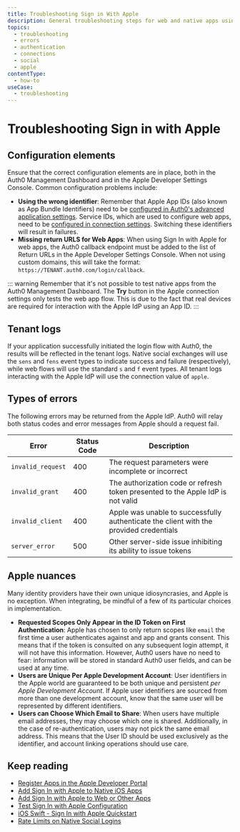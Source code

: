 ```yaml
---
title: Troubleshooting Sign in With Apple
description: General troubleshooting steps for web and native apps using the Apple connection
topics:
  - troubleshooting
  - errors
  - authentication
  - connections
  - social
  - apple
contentType:
  - how-to
useCase: 
  - troubleshooting
---
```


# Troubleshooting Sign in with Apple

## Configuration elements

Ensure that the correct configuration elements are in place, both in the Auth0 Management Dashboard and in the Apple Developer Settings Console. Common configuration problems include:

- **Using the wrong identifier**: Remember that Apple App IDs (also known as App Bundle Identifiers) need to be [configured in Auth0's advanced application settings](/connections/apple-siwa/add-siwa-to-native-app).  Service IDs, which are used to configure web apps, need to be [configured in connection settings](/connections/apple-siwa/add-siwa-to-native-app).  Switching these identifiers will result in failures.
- **Missing return URLS for Web Apps**: When using Sign In with Apple for web apps, the Auth0 callback endpoint must be added to the list of Return URLs in the Apple Developer Settings Console.  When not using custom domains, this will take the format: `https://TENANT.auth0.com/login/callback`.

::: warning
Remember that it's not possible to test native apps from the Auth0 Management Dashboard.  The **Try** button in the Apple connection settings only tests the web app flow.  This is due to the fact that real devices are required for interaction with the Apple IdP using an App ID.
:::

## Tenant logs

If your application successfully initiated the login flow with Auth0, the results will be reflected in the tenant logs.  Native social exchanges will use the `sens` and `fens` event types to indicate success and failure (respectively), while web flows will use the standard `s` and `f` event types.  All tenant logs interacting with the Apple IdP will use the connection value of `apple`.

## Types of errors

The following errors may be returned from the Apple IdP.  Auth0 will relay both status codes and error messages from Apple should a request fail.

| Error | Status Code | Description |
| - | - | - |
| `invalid_request` | 400 | The request parameters were incomplete or incorrect |
| `invalid_grant` | 400 | The authorization code or refresh token presented to the Apple IdP is not valid |
| `invalid_client` | 400 | Apple was unable to successfully authenticate the client with the provided credentials |
| `server_error` | 500 | Other server-side issue inhibiting its ability to issue tokens |

## Apple nuances
Many identity providers have their own unique idiosyncrasies, and Apple is no exception.  When integrating, be mindful of a few of its particular choices in implementation.

- **Requested Scopes Only Appear in the ID Token on First Authentication**: Apple has chosen to only return scopes like `email` the first time a user authenticates against and app and grants consent.  This means that if the token is consulted on any subsequent login attempt, it will not have this information.  However, Auth0 users have no need to fear: information will be stored in standard Auth0 user fields, and can be used at any time.
- **Users are Unique Per Apple Development Account**: User identifiers in the Apple world are guaranteed to be both unique and persistent _per Apple Development Account_.  If Apple user identifiers are sourced from more than one development account, know that the same user will be represented by different identifiers.
- **Users can Choose Which Email to Share**: When users have multiple email addresses, they may choose which one is shared.  Additionally, in the case of re-authentication, users may not pick the same email address.  This means that the User ID should be used exclusively as the identifier, and account linking operations should use care.

## Keep reading
* [Register Apps in the Apple Developer Portal](/connections/apple-siwa/set-up-apple)
* [Add Sign In with Apple to Native iOS Apps](/connections/apple-siwa/add-siwa-to-native-app)
* [Add Sign In with Apple to Web or Other Apps](/connections/apple-siwa/add-siwa-to-web-app)
* [Test Sign In with Apple Configuration](/connections/apple-siwa/test-siwa-connection)
* [iOS Swift - Sign In with Apple Quickstart](/quickstart/native/ios-swift-siwa)
* [Rate Limits on Native Social Logins](/policies/rate-limits#limits-on-native-social-logins)
